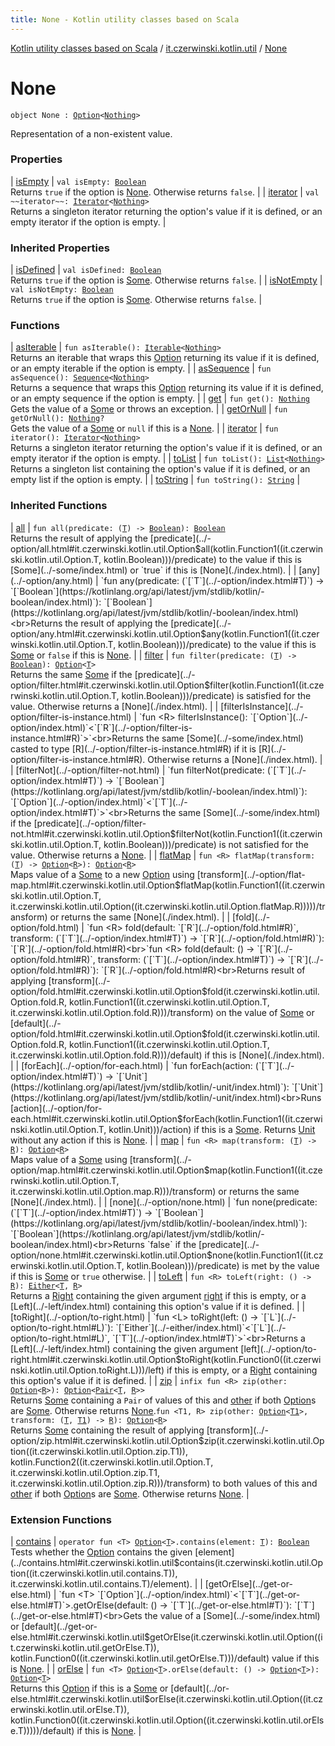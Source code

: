 ```yaml
---
title: None - Kotlin utility classes based on Scala
---
```


[Kotlin utility classes based on Scala](../../index.html) / [it.czerwinski.kotlin.util](../index.html) / [None](./index.html)

# None

`object None : `[`Option`](../-option/index.html)`<`[`Nothing`](https://kotlinlang.org/api/latest/jvm/stdlib/kotlin/-nothing/index.html)`>`

Representation of a non-existent value.

### Properties

| [isEmpty](is-empty.html) | `val isEmpty: `[`Boolean`](https://kotlinlang.org/api/latest/jvm/stdlib/kotlin/-boolean/index.html)<br>Returns `true` if the option is [None](./index.html). Otherwise returns `false`. |
| [iterator](iterator.html) | `val ~~iterator~~: `[`Iterator`](https://kotlinlang.org/api/latest/jvm/stdlib/kotlin.collections/-iterator/index.html)`<`[`Nothing`](https://kotlinlang.org/api/latest/jvm/stdlib/kotlin/-nothing/index.html)`>`<br>Returns a singleton iterator returning the option's value if it is defined, or an empty iterator if the option is empty. |

### Inherited Properties

| [isDefined](../-option/is-defined.html) | `val isDefined: `[`Boolean`](https://kotlinlang.org/api/latest/jvm/stdlib/kotlin/-boolean/index.html)<br>Returns `true` if the option is [Some](../-some/index.html). Otherwise returns `false`. |
| [isNotEmpty](../-option/is-not-empty.html) | `val isNotEmpty: `[`Boolean`](https://kotlinlang.org/api/latest/jvm/stdlib/kotlin/-boolean/index.html)<br>Returns `true` if the option is [Some](../-some/index.html). Otherwise returns `false`. |

### Functions

| [asIterable](as-iterable.html) | `fun asIterable(): `[`Iterable`](https://kotlinlang.org/api/latest/jvm/stdlib/kotlin.collections/-iterable/index.html)`<`[`Nothing`](https://kotlinlang.org/api/latest/jvm/stdlib/kotlin/-nothing/index.html)`>`<br>Returns an iterable that wraps this [Option](../-option/index.html) returning its value if it is defined, or an empty iterable if the option is empty. |
| [asSequence](as-sequence.html) | `fun asSequence(): `[`Sequence`](https://kotlinlang.org/api/latest/jvm/stdlib/kotlin.sequences/-sequence/index.html)`<`[`Nothing`](https://kotlinlang.org/api/latest/jvm/stdlib/kotlin/-nothing/index.html)`>`<br>Returns a sequence that wraps this [Option](../-option/index.html) returning its value if it is defined, or an empty sequence if the option is empty. |
| [get](get.html) | `fun get(): `[`Nothing`](https://kotlinlang.org/api/latest/jvm/stdlib/kotlin/-nothing/index.html)<br>Gets the value of a [Some](../-some/index.html) or throws an exception. |
| [getOrNull](get-or-null.html) | `fun getOrNull(): `[`Nothing`](https://kotlinlang.org/api/latest/jvm/stdlib/kotlin/-nothing/index.html)`?`<br>Gets the value of a [Some](../-some/index.html) or `null` if this is a [None](./index.html). |
| [iterator](iterator.html) | `fun iterator(): `[`Iterator`](https://kotlinlang.org/api/latest/jvm/stdlib/kotlin.collections/-iterator/index.html)`<`[`Nothing`](https://kotlinlang.org/api/latest/jvm/stdlib/kotlin/-nothing/index.html)`>`<br>Returns a singleton iterator returning the option's value if it is defined, or an empty iterator if the option is empty. |
| [toList](to-list.html) | `fun toList(): `[`List`](https://kotlinlang.org/api/latest/jvm/stdlib/kotlin.collections/-list/index.html)`<`[`Nothing`](https://kotlinlang.org/api/latest/jvm/stdlib/kotlin/-nothing/index.html)`>`<br>Returns a singleton list containing the option's value if it is defined, or an empty list if the option is empty. |
| [toString](to-string.html) | `fun toString(): `[`String`](https://kotlinlang.org/api/latest/jvm/stdlib/kotlin/-string/index.html) |

### Inherited Functions

| [all](../-option/all.html) | `fun all(predicate: (`[`T`](../-option/index.html#T)`) -> `[`Boolean`](https://kotlinlang.org/api/latest/jvm/stdlib/kotlin/-boolean/index.html)`): `[`Boolean`](https://kotlinlang.org/api/latest/jvm/stdlib/kotlin/-boolean/index.html)<br>Returns the result of applying the [predicate](../-option/all.html#it.czerwinski.kotlin.util.Option$all(kotlin.Function1((it.czerwinski.kotlin.util.Option.T, kotlin.Boolean)))/predicate) to the value if this is [Some](../-some/index.html) or `true` if this is [None](./index.html). |
| [any](../-option/any.html) | `fun any(predicate: (`[`T`](../-option/index.html#T)`) -> `[`Boolean`](https://kotlinlang.org/api/latest/jvm/stdlib/kotlin/-boolean/index.html)`): `[`Boolean`](https://kotlinlang.org/api/latest/jvm/stdlib/kotlin/-boolean/index.html)<br>Returns the result of applying the [predicate](../-option/any.html#it.czerwinski.kotlin.util.Option$any(kotlin.Function1((it.czerwinski.kotlin.util.Option.T, kotlin.Boolean)))/predicate) to the value if this is [Some](../-some/index.html) or `false` if this is [None](./index.html). |
| [filter](../-option/filter.html) | `fun filter(predicate: (`[`T`](../-option/index.html#T)`) -> `[`Boolean`](https://kotlinlang.org/api/latest/jvm/stdlib/kotlin/-boolean/index.html)`): `[`Option`](../-option/index.html)`<`[`T`](../-option/index.html#T)`>`<br>Returns the same [Some](../-some/index.html) if the [predicate](../-option/filter.html#it.czerwinski.kotlin.util.Option$filter(kotlin.Function1((it.czerwinski.kotlin.util.Option.T, kotlin.Boolean)))/predicate) is satisfied for the value. Otherwise returns a [None](./index.html). |
| [filterIsInstance](../-option/filter-is-instance.html) | `fun <R> filterIsInstance(): `[`Option`](../-option/index.html)`<`[`R`](../-option/filter-is-instance.html#R)`>`<br>Returns the same [Some](../-some/index.html) casted to type [R](../-option/filter-is-instance.html#R) if it is [R](../-option/filter-is-instance.html#R). Otherwise returns a [None](./index.html). |
| [filterNot](../-option/filter-not.html) | `fun filterNot(predicate: (`[`T`](../-option/index.html#T)`) -> `[`Boolean`](https://kotlinlang.org/api/latest/jvm/stdlib/kotlin/-boolean/index.html)`): `[`Option`](../-option/index.html)`<`[`T`](../-option/index.html#T)`>`<br>Returns the same [Some](../-some/index.html) if the [predicate](../-option/filter-not.html#it.czerwinski.kotlin.util.Option$filterNot(kotlin.Function1((it.czerwinski.kotlin.util.Option.T, kotlin.Boolean)))/predicate) is not satisfied for the value. Otherwise returns a [None](./index.html). |
| [flatMap](../-option/flat-map.html) | `fun <R> flatMap(transform: (`[`T`](../-option/index.html#T)`) -> `[`Option`](../-option/index.html)`<`[`R`](../-option/flat-map.html#R)`>): `[`Option`](../-option/index.html)`<`[`R`](../-option/flat-map.html#R)`>`<br>Maps value of a [Some](../-some/index.html) to a new [Option](../-option/index.html) using [transform](../-option/flat-map.html#it.czerwinski.kotlin.util.Option$flatMap(kotlin.Function1((it.czerwinski.kotlin.util.Option.T, it.czerwinski.kotlin.util.Option((it.czerwinski.kotlin.util.Option.flatMap.R)))))/transform) or returns the same [None](./index.html). |
| [fold](../-option/fold.html) | `fun <R> fold(default: `[`R`](../-option/fold.html#R)`, transform: (`[`T`](../-option/index.html#T)`) -> `[`R`](../-option/fold.html#R)`): `[`R`](../-option/fold.html#R)<br>`fun <R> fold(default: () -> `[`R`](../-option/fold.html#R)`, transform: (`[`T`](../-option/index.html#T)`) -> `[`R`](../-option/fold.html#R)`): `[`R`](../-option/fold.html#R)<br>Returns result of applying [transform](../-option/fold.html#it.czerwinski.kotlin.util.Option$fold(it.czerwinski.kotlin.util.Option.fold.R, kotlin.Function1((it.czerwinski.kotlin.util.Option.T, it.czerwinski.kotlin.util.Option.fold.R)))/transform) on the value of [Some](../-some/index.html) or [default](../-option/fold.html#it.czerwinski.kotlin.util.Option$fold(it.czerwinski.kotlin.util.Option.fold.R, kotlin.Function1((it.czerwinski.kotlin.util.Option.T, it.czerwinski.kotlin.util.Option.fold.R)))/default) if this is [None](./index.html). |
| [forEach](../-option/for-each.html) | `fun forEach(action: (`[`T`](../-option/index.html#T)`) -> `[`Unit`](https://kotlinlang.org/api/latest/jvm/stdlib/kotlin/-unit/index.html)`): `[`Unit`](https://kotlinlang.org/api/latest/jvm/stdlib/kotlin/-unit/index.html)<br>Runs [action](../-option/for-each.html#it.czerwinski.kotlin.util.Option$forEach(kotlin.Function1((it.czerwinski.kotlin.util.Option.T, kotlin.Unit)))/action) if this is a [Some](../-some/index.html). Returns [Unit](https://kotlinlang.org/api/latest/jvm/stdlib/kotlin/-unit/index.html) without any action if this is [None](./index.html). |
| [map](../-option/map.html) | `fun <R> map(transform: (`[`T`](../-option/index.html#T)`) -> `[`R`](../-option/map.html#R)`): `[`Option`](../-option/index.html)`<`[`R`](../-option/map.html#R)`>`<br>Maps value of a [Some](../-some/index.html) using [transform](../-option/map.html#it.czerwinski.kotlin.util.Option$map(kotlin.Function1((it.czerwinski.kotlin.util.Option.T, it.czerwinski.kotlin.util.Option.map.R)))/transform) or returns the same [None](./index.html). |
| [none](../-option/none.html) | `fun none(predicate: (`[`T`](../-option/index.html#T)`) -> `[`Boolean`](https://kotlinlang.org/api/latest/jvm/stdlib/kotlin/-boolean/index.html)`): `[`Boolean`](https://kotlinlang.org/api/latest/jvm/stdlib/kotlin/-boolean/index.html)<br>Returns `false` if the [predicate](../-option/none.html#it.czerwinski.kotlin.util.Option$none(kotlin.Function1((it.czerwinski.kotlin.util.Option.T, kotlin.Boolean)))/predicate) is met by the value if this is [Some](../-some/index.html) or `true` otherwise. |
| [toLeft](../-option/to-left.html) | `fun <R> toLeft(right: () -> `[`R`](../-option/to-left.html#R)`): `[`Either`](../-either/index.html)`<`[`T`](../-option/index.html#T)`, `[`R`](../-option/to-left.html#R)`>`<br>Returns a [Right](../-right/index.html) containing the given argument [right](../-option/to-left.html#it.czerwinski.kotlin.util.Option$toLeft(kotlin.Function0((it.czerwinski.kotlin.util.Option.toLeft.R)))/right) if this is empty, or a [Left](../-left/index.html) containing this option's value if it is defined. |
| [toRight](../-option/to-right.html) | `fun <L> toRight(left: () -> `[`L`](../-option/to-right.html#L)`): `[`Either`](../-either/index.html)`<`[`L`](../-option/to-right.html#L)`, `[`T`](../-option/index.html#T)`>`<br>Returns a [Left](../-left/index.html) containing the given argument [left](../-option/to-right.html#it.czerwinski.kotlin.util.Option$toRight(kotlin.Function0((it.czerwinski.kotlin.util.Option.toRight.L)))/left) if this is empty, or a [Right](../-right/index.html) containing this option's value if it is defined. |
| [zip](../-option/zip.html) | `infix fun <R> zip(other: `[`Option`](../-option/index.html)`<`[`R`](../-option/zip.html#R)`>): `[`Option`](../-option/index.html)`<`[`Pair`](https://kotlinlang.org/api/latest/jvm/stdlib/kotlin/-pair/index.html)`<`[`T`](../-option/index.html#T)`, `[`R`](../-option/zip.html#R)`>>`<br>Returns [Some](../-some/index.html) containing a `Pair` of values of this and [other](../-option/index.html) if both [Option](../-option/index.html)s are [Some](../-some/index.html). Otherwise returns [None](./index.html).`fun <T1, R> zip(other: `[`Option`](../-option/index.html)`<`[`T1`](../-option/zip.html#T1)`>, transform: (`[`T`](../-option/index.html#T)`, `[`T1`](../-option/zip.html#T1)`) -> `[`R`](../-option/zip.html#R)`): `[`Option`](../-option/index.html)`<`[`R`](../-option/zip.html#R)`>`<br>Returns [Some](../-some/index.html) containing the result of applying [transform](../-option/zip.html#it.czerwinski.kotlin.util.Option$zip(it.czerwinski.kotlin.util.Option((it.czerwinski.kotlin.util.Option.zip.T1)), kotlin.Function2((it.czerwinski.kotlin.util.Option.T, it.czerwinski.kotlin.util.Option.zip.T1, it.czerwinski.kotlin.util.Option.zip.R)))/transform) to both values of this and [other](../-option/index.html) if both [Option](../-option/index.html)s are [Some](../-some/index.html). Otherwise returns [None](./index.html). |

### Extension Functions

| [contains](../contains.html) | `operator fun <T> `[`Option`](../-option/index.html)`<`[`T`](../contains.html#T)`>.contains(element: `[`T`](../contains.html#T)`): `[`Boolean`](https://kotlinlang.org/api/latest/jvm/stdlib/kotlin/-boolean/index.html)<br>Tests whether the [Option](../-option/index.html) contains the given [element](../contains.html#it.czerwinski.kotlin.util$contains(it.czerwinski.kotlin.util.Option((it.czerwinski.kotlin.util.contains.T)), it.czerwinski.kotlin.util.contains.T)/element). |
| [getOrElse](../get-or-else.html) | `fun <T> `[`Option`](../-option/index.html)`<`[`T`](../get-or-else.html#T)`>.getOrElse(default: () -> `[`T`](../get-or-else.html#T)`): `[`T`](../get-or-else.html#T)<br>Gets the value of a [Some](../-some/index.html) or [default](../get-or-else.html#it.czerwinski.kotlin.util$getOrElse(it.czerwinski.kotlin.util.Option((it.czerwinski.kotlin.util.getOrElse.T)), kotlin.Function0((it.czerwinski.kotlin.util.getOrElse.T)))/default) value if this is [None](./index.html). |
| [orElse](../or-else.html) | `fun <T> `[`Option`](../-option/index.html)`<`[`T`](../or-else.html#T)`>.orElse(default: () -> `[`Option`](../-option/index.html)`<`[`T`](../or-else.html#T)`>): `[`Option`](../-option/index.html)`<`[`T`](../or-else.html#T)`>`<br>Returns this [Option](../-option/index.html) if this is a [Some](../-some/index.html) or [default](../or-else.html#it.czerwinski.kotlin.util$orElse(it.czerwinski.kotlin.util.Option((it.czerwinski.kotlin.util.orElse.T)), kotlin.Function0((it.czerwinski.kotlin.util.Option((it.czerwinski.kotlin.util.orElse.T)))))/default) if this is [None](./index.html). |

